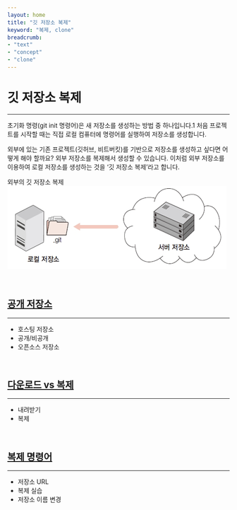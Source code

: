 ```yaml
---
layout: home
title: "깃 저장소 복제"
keyword: "복제, clone"
breadcrumb:
- "text"
- "concept"
- "clone"
---
```


# 깃 저장소 복제
---
초기화 명령(git init 명령어)은 새 저장소를 생성하는 방법 중 하나입니다.1 처음 프로젝트를 시작할 때는 직접 로컬 컴퓨터에 명령어를 실행하여 저장소를 생성합니다.  

외부에 있는 기존 프로젝트(깃허브, 비트버킷)를 기반으로 저장소를 생성하고 싶다면 어떻게 해야 할까요? 외부 저장소를 복제해서 생성할 수 있습니다. 이처럼 외부 저장소를 이용하여 로컬 저장소를 생성하는 것을 ‘깃 저장소 복제’라고 합니다.  

외부의 깃 저장소 복제  
![외부의_깃_저장소_복제](./img/03-20.jpg)  

<br>

## [공개 저장소](open)
---
* 호스팅 저장소
* 공개/비공개
* 오픈소스 저장소

<br>

## [다운로드 vs 복제](download)
---
* 내려받기
* 복제

<br>

## [복제 명령어](clone)
---
* 저장소 URL
* 복제 실습
* 저장소 이름 변경



